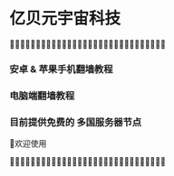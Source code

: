 # 亿贝元宇宙科技

🤣✨✨✨✨✨✨✨✨✨✨✨✨✨✨✨✨✨✨✨✨✨✨✨✨✨✨✨✨🤣


### 安卓 & 苹果手机翻墙教程
### 电脑端翻墙教程
### 目前提供免费的 多国服务器节点

👏欢迎使用
        
🤣✨✨✨✨✨✨✨✨✨✨✨✨✨✨✨✨✨✨✨✨✨✨✨✨✨✨✨✨🤣
